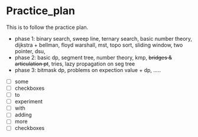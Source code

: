 # Practice_plan

This is to follow the practice plan.

  
- phase 1: binary search, sweep line, ternary search, basic number theory, dijkstra + bellman, floyd warshall, mst, topo sort, sliding window, two pointer, dsu,
- phase 2: basic dp, segment tree, number theory, kmp, ~~bridges & articulation pt~~, tries, lazy propagation on seg tree
- phase 3: bitmask dp, problems on expection value + dp, .....


- [ ] some
- [ ] checkboxes
- [ ] to 
- [ ] experiment 
- [ ] with
- [ ] adding
- [ ] more
- [ ] checkboxes
